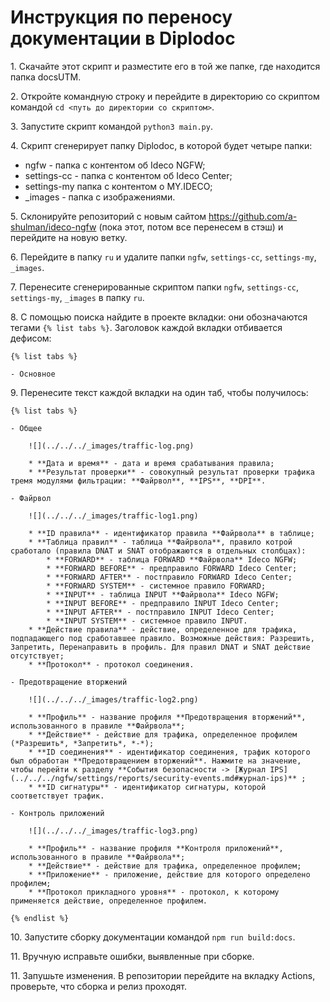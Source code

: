 # Инструкция по переносу документации в Diplodoc

1\. Скачайте этот скрипт и разместите его в той же папке, где находится папка docsUTM.

2\. Откройте командную строку и перейдите в директорию со скриптом командой `cd <путь до директории со скриптом>`.

3\. Запустите скрипт командой `python3 main.py`.

4\. Скрипт сгенерирует папку Diplodoc, в которой будет четыре папки:

* ngfw - папка с контентом об Ideco NGFW;
* settings-cc - папка с контентом об Ideco Center;
* settings-my папка с контентом о MY.IDECO;
* _images - папка с изображениями.

5\. Склонируйте репозиторий с новым сайтом https://github.com/a-shulman/ideco-ngfw (пока этот, потом все перенесем в стэш) и перейдите на новую ветку.

6\. Перейдите в папку `ru` и удалите папки `ngfw`, `settings-cc`, `settings-my`, `_images`.

7\. Перенесите сгенерированные скриптом папки `ngfw`, `settings-cc`, `settings-my`, `_images` в папку `ru`.

8\. С помощью поиска найдите в проекте вкладки: они обозначаются тегами `{% list tabs %}`. Заголовок каждой вкладки отбивается дефисом:

```
{% list tabs %}

- Основное
```

9\. Перенесите текст каждой вкладки на один таб, чтобы получилось:

```
{% list tabs %}

- Общее

    ![](../../../_images/traffic-log.png)
    
    * **Дата и время** - дата и время срабатывания правила;
    * **Результат проверки** - совокупный результат проверки трафика тремя модулями фильтрации: **Файрвол**, **IPS**, **DPI**.

- Файрвол

    ![](../../../_images/traffic-log1.png)
    
    * **ID правила** - идентификатор правила **Файрвола** в таблице;
    * **Таблица правил** - таблица **Файрвола**, правило котрой сработало (правила DNAT и SNAT отображаются в отдельных столбцах):
        * **FORWARD** - таблица FORWARD **Файрвола** Ideco NGFW;
        * **FORWARD BEFORE** - предправило FORWARD Ideco Center;
        * **FORWARD AFTER** - постправило FORWARD Ideco Center;
        * **FORWARD SYSTEM** - системное правило FORWARD;
        * **INPUT** - таблица INPUT **Файрвола** Ideco NGFW;
        * **INPUT BEFORE** - предправило INPUT Ideco Center;
        * **INPUT AFTER** - постправило INPUT Ideco Center;
        * **INPUT SYSTEM** - системное правило INPUT.
    * **Действие правила** - действие, определенное для трафика, подпадающего под сработавшее правило. Возможные действия: Разрешить, Запретить, Перенаправить в профиль. Для правил DNAT и SNAT действие отсутствует;
    * **Протокол** - протокол соединения.

- Предотвращение вторжений

    ![](../../../_images/traffic-log2.png)
    
    * **Профиль** - название профиля **Предотвращения вторжений**, использованного в правиле **Файрвола**;
    * **Действие** - действие для трафика, определенное профилем (*Разрешить*, *Запретить*, *-*);
    * **ID соединения** - идентификатор соединения, трафик которого был обработан **Предотвращением вторжений**. Нажмите на значение, чтобы перейти к разделу **События безопасности -> [Журнал IPS](../../../ngfw/settings/reports/security-events.md#журнал-ips)** ;
    * **ID сигнатуры** - идентификатор сигнатуры, которой соответствует трафик.

- Контроль приложений

    ![](../../../_images/traffic-log3.png)
    
    * **Профиль** - название профиля **Контроля приложений**, использованного в правиле **Файрвола**;
    * **Действие** - действие для трафика, определенное профилем;
    * **Приложение** - приложение, действие для которого определено профилем;
    * **Протокол прикладного уровня** - протокол, к которому применяется действие, определенное профилем.

{% endlist %}
```

10\. Запустите сборку документации командой `npm run build:docs`.

11\. Вручную исправьте ошибки, выявленные при сборке.

11\. Запушьте изменения. В репозитории перейдите на вкладку Actions, проверьте, что сборка и релиз проходят.






